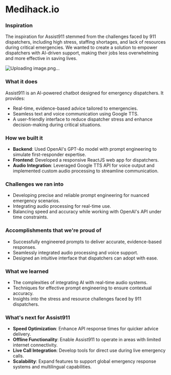 # Medihack.io

### **Inspiration**  
The inspiration for Assist911 stemmed from the challenges faced by 911 dispatchers, including high stress, staffing shortages, and lack of resources during critical emergencies. We wanted to create a solution to empower dispatchers with AI-driven support, making their jobs less overwhelming and more effective in saving lives.  

![Uploading image.png…]()


### **What it does**  
Assist911 is an AI-powered chatbot designed for emergency dispatchers. It provides:  
- Real-time, evidence-based advice tailored to emergencies.  
- Seamless text and voice communication using Google TTS.  
- A user-friendly interface to reduce dispatcher stress and enhance decision-making during critical situations.  

### **How we built it**  
- **Backend**: Used OpenAI's GPT-4o model with prompt engineering to simulate first-responder expertise.  
- **Frontend**: Developed a responsive ReactJS web app for dispatchers.  
- **Audio Integration**: Leveraged Google TTS API for voice output and implemented custom audio processing to streamline communication.  

### **Challenges we ran into**  
- Developing precise and reliable prompt engineering for nuanced emergency scenarios.  
- Integrating audio processing for real-time use.  
- Balancing speed and accuracy while working with OpenAI's API under time constraints.  

### **Accomplishments that we're proud of**  
- Successfully engineered prompts to deliver accurate, evidence-based responses.  
- Seamlessly integrated audio processing and voice support.  
- Designed an intuitive interface that dispatchers can adopt with ease.  

### **What we learned**  
- The complexities of integrating AI with real-time audio systems.  
- Techniques for effective prompt engineering to ensure contextual accuracy.  
- Insights into the stress and resource challenges faced by 911 dispatchers.  

### **What's next for Assist911**  
- **Speed Optimization**: Enhance API response times for quicker advice delivery.  
- **Offline Functionality**: Enable Assist911 to operate in areas with limited internet connectivity.  
- **Live Call Integration**: Develop tools for direct use during live emergency calls.  
- **Scalability**: Expand features to support global emergency response systems and multilingual capabilities.  
